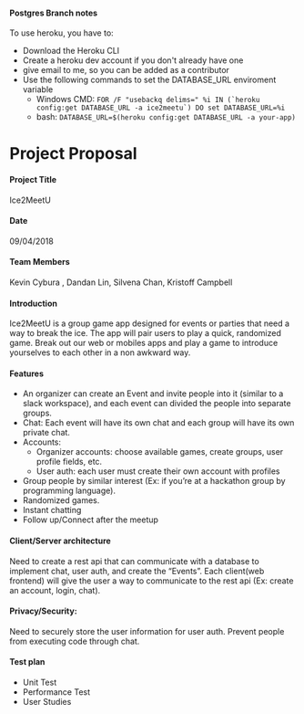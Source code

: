#### Postgres Branch notes
To use heroku, you have to:

- Download the Heroku CLI
- Create a heroku dev account if you don't already have one
- give email to me, so you can be added as a contributor
- Use the following commands to set the DATABASE_URL enviroment variable
    - Windows CMD: ``FOR /F "usebackq delims=" %i IN (`heroku config:get DATABASE_URL -a ice2meetu`) DO set DATABASE_URL=%i``
    - bash: `DATABASE_URL=$(heroku config:get DATABASE_URL -a your-app)`

# Project Proposal

#### Project Title
Ice2MeetU

#### Date
09/04/2018

#### Team Members
Kevin Cybura , Dandan Lin,  Silvena Chan, Kristoff Campbell

#### Introduction
Ice2MeetU is a group game app designed for events or parties that need a way to break the ice. The app will pair users to play a quick, randomized game. Break out our web or mobiles apps and play a game to introduce yourselves to each other in a non awkward way. 

#### Features
- An organizer can create an Event and invite people into it (similar to a slack workspace), and each event can divided the people into separate groups.
- Chat: Each event will have its own chat and each group will have its own private chat.
- Accounts:
    - Organizer accounts: choose available games, create groups, user profile fields, etc.
    - User auth: each user must create their own account with profiles
- Group people by similar interest (Ex: if you’re at a hackathon group by programming language).
- Randomized games.
- Instant chatting 
- Follow up/Connect after the meetup

#### Client/Server architecture
Need to create a rest api that can communicate with a database to implement chat, user auth, and create the “Events”. Each client(web frontend) will give the user a way to communicate to the rest api (Ex: create an account, login, chat).

#### Privacy/Security:
Need to securely store the user information for user auth. Prevent people from executing code through chat.

#### Test plan 
- Unit Test
- Performance Test
- User Studies
